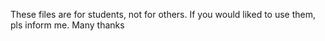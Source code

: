 These files are for students, not for others.
If you would liked to use them, pls inform me.
Many thanks
